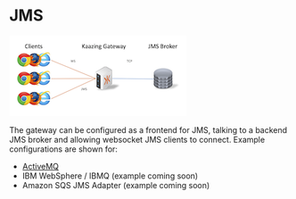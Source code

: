 # JMS

![jms](jms.png)

The gateway can be configured as a frontend for JMS, talking to a backend JMS broker and allowing websocket JMS clients to connect.  Example configurations are shown for:

* [ActiveMQ](activemq)
* IBM WebSphere / IBMQ (example coming soon)
* Amazon SQS JMS Adapter (example coming soon)
